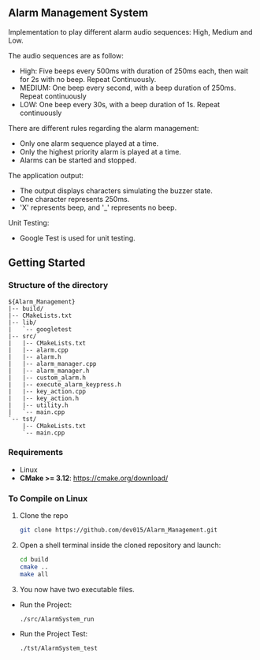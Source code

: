 <!-- ABOUT THE PROJECT -->
## Alarm Management System

Implementation to play different alarm audio sequences: High, Medium and Low. 

The audio sequences are as follow:
* High: Five beeps every 500ms with duration of 250ms each, then wait for 2s with no beep. Repeat Continuously.
* MEDIUM: One beep every second, with a beep duration of 250ms. Repeat continuously
* LOW: One beep every 30s, with a beep duration of 1s. Repeat continuously

There are different rules regarding the alarm management:
* Only one alarm sequence played at a time.
* Only the highest priority alarm is played at a time. 
* Alarms can be started and stopped.

The application output:
* The output displays characters simulating the buzzer state.
* One character represents 250ms.
* 'X' represents beep, and '_' represents no beep.

Unit Testing:
* Google Test is used for unit testing.

<!--
### Built With

This section should list any major frameworks that you built your project using. Leave any add-ons/plugins for the acknowledgements section. Here are a few examples.
* [Bootstrap](https://getbootstrap.com)
* [JQuery](https://jquery.com)
* [Laravel](https://laravel.com)

-->

<!-- GETTING STARTED -->
## Getting Started

### Structure of the directory
```
${Alarm_Management}
|-- build/
|-- CMakeLists.txt
|-- lib/
|   `-- googletest 
|-- src/
|   |-- CMakeLists.txt
|   |-- alarm.cpp
|   |-- alarm.h
|   |-- alarm_manager.cpp
|   |-- alarm_manager.h
|   |-- custom_alarm.h
|   |-- execute_alarm_keypress.h
|   |-- key_action.cpp
|   |-- key_action.h
|   |-- utility.h
|   `-- main.cpp
`-- tst/
    |-- CMakeLists.txt
    `-- main.cpp
```

### Requirements

* Linux
* **CMake >= 3.12**: https://cmake.org/download/

### To Compile on Linux

1. Clone the repo
   ```sh
   git clone https://github.com/dev015/Alarm_Management.git
   ```
2. Open a shell terminal inside the cloned repository and launch:


   ```sh
   cd build
   cmake ..
   make all
   ```
3. You now have two executable files.

* Run the Project:

   ```sh
   ./src/AlarmSystem_run
   ```

* Run the Project Test:

   ```sh
   ./tst/AlarmSystem_test
   ```








